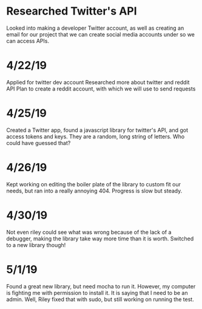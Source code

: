# Researched Twitter's API
Looked into making a developer Twitter account, as well as creating an email for our project that we can create social media accounts under so we can access APIs.

# 4/22/19
Applied for twitter dev account
Researched more about twitter and reddit API
Plan to create a reddit account, with which we will use to send requests

# 4/25/19
Created a Twitter app, found a javascript library for twitter's API, and got access tokens and keys.  They are a random, long string of letters.  Who could have guessed that?

# 4/26/19
Kept working on editing the boiler plate of the library to custom fit our needs, but ran into a really annoying 404. Progress is slow but steady.

# 4/30/19
Not even riley could see what was wrong because of the lack of a debugger, making the library take way more time than it is worth.  Switched to a new library though!

# 5/1/19
Found a great new library, but need mocha to run it.  However, my computer is fighting me with permission to install it.  It is saying that I need to be an admin.  Well, Riley fixed that with sudo, but still working on running the test.
